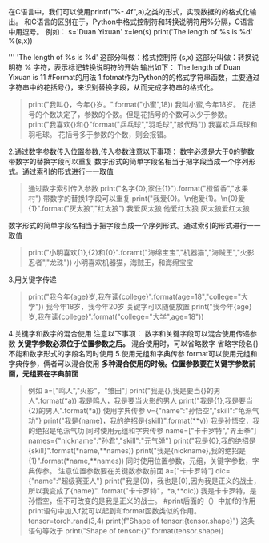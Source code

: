 在C语言中，我们可以使用printf("%-.4f",a)之类的形式，实现数据的的格式化输出。
和C语言的区别在于，Python中格式控制符和转换说明符用%分隔，C语言中用逗号。
例如：
s='Duan Yixuan'
x=len(s)
print('The length of %s is %d' %(s,x))
 
'''
'The length of %s is %d' 这部分叫做：格式控制符
(s,x) 这部分叫做：转换说明符
% 字符，表示标记转换说明符的开始
输出如下：
The length of Duan Yixuan is 11
#Format的用法
1.fotmat作为Python的的格式字符串函数，主要通过字符串中的花括号{}，来识别替换字段，从而完成字符串的格式化。
>print("我叫{}，今年{}岁。".format("小蜜",18))
我叫小蜜,今年18岁。
花括号的个数决定了，参数的个数。但是花括号的个数可以少于参数。
print("我喜欢{}和{}"format("乒乓球","羽毛球","敲代码"))
我喜欢乒乓球和羽毛球。
花括号多于参数的个数，则会报错。

2.通过数字参数传入位置参数,传入参数注意以下事项：
数字必须是大于0的整数
带数字的替换字段可以重复
数字形式的简单字段名相当于把字段当成一个序列形式。通过索引的形式进行一一取值
>通过数字索引传入参数
print("名字{0},家住{1}").format("橙留香","水果村")
带数字的替换1字段可以重复
print("我爱{0}。\n他爱{1}。\n{0}爱{1}".format("灰太狼","红太狼")
我爱灰太狼
他爱红太狼
灰太狼爱红太狼

数字形式的简单字段名相当于把字段当成一个序列形式。通过索引的形式进行一一取值
>print("小明喜欢{1},{2}和{0}".foramt("海绵宝宝","机器猫","海贼王","火影忍者","龙珠"))
小明喜欢机器猫，海贼王，和海绵宝宝

3.用关键字传递
>print("我今年{age}岁,我在读{college}".format(age=18","college="大学"))
我今年18岁，我今年20岁
关键字可以随便放置
print("我今年{age}岁,我在读{college}".format("college="大学",age=18"))

4.关键字和数字的混合使用
注意以下事项：
数字和关键字段可以混合使用传递参数
**关键字参数必须位于位置参数之后。**
混合使用时，可以省略数字
省略字段名{}不能和数字形式的字段名同时使用
5.使用元组和字典传参
format可以使用元组和字典传参，俩者可以混合使用
**多种混合使用的时候。位置参数要在关键字参数前面，元组要在字典前面**
>例如
a=["鸣人","火影"，"雏田"]
print("我是{},我是要当{}的男人".format(*a))
我是鸣人，我是要当火影的男人
print("我是{1},我是要当{2}的男人".format(*a))
使用字典传参
v={"name":"孙悟空","skill":"龟派气功"}
print("我是{name}，我的绝招是{skill}".format(**v))
我是孙悟空，我的绝招是龟派气功
同时使用元组和字典传参
name=["卡卡罗特","界王拳"]
names={"nickname":"孙君","skill":"元气弹"}
print("我是{0},我的绝招是{skill}".format(*name,**names))
print("我是{nickname},我的绝招是{1}".format(*name,**names))
同时使用位置参数，元组，关键字参数，字典传参。
注意位置参数要在关键数参数前面
a=["卡卡罗特"]
dic={"name":"超级赛亚人"}
print("我是{0}，我也是{0},因为我是正义的战士，所以我变成了{name}".
format("卡卡罗特"，*a,**dic))
我是卡卡罗特，是孙悟空，但不可改变的是我是正义的战士。
#print后面的（）中加f的作用
print语句中加入f就可以起到和format函数类似的作用。
>tensor=torch.rand(3,4)
print(f"Shape of tensor:{tensor.shape}")
这条语句等效于
print("Shape of tensor:{}".format(tensor.shape))